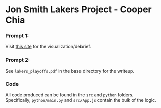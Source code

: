 # Jon Smith Lakers Project - Cooper Chia

### Prompt 1:
Visit [this site](https://lakers-jon-smith.netlify.app/) for the visualization/debrief.

### Prompt 2:
See `lakers_playoffs.pdf` in the base directory for the writeup.

### Code
All code produced can be found in the `src` and `python` folders.  
Specifically, `python/main.py` and `src/App.js` contain the bulk of the logic.

